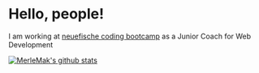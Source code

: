 # Hello, people! 

I am working at [neuefische coding bootcamp](https://www.neuefische.de/) as a Junior Coach for Web Development

[![MerleMak's github stats](https://github-readme-stats.vercel.app/api?username=MerleMak)](https://github.com/anuraghazra/github-readme-stats)

<!--
**MerleMak/MerleMak** is a ✨ _special_ ✨ repository because its `README.md` (this file) appears on your GitHub profile.

Here are some ideas to get you started:

- 🔭 I’m currently working on ...
- 🌱 I’m currently learning ...
- 👯 I’m looking to collaborate on ...
- 🤔 I’m looking for help with ...
- 💬 Ask me about ...
- 📫 How to reach me: ...
- 😄 Pronouns: ...
- ⚡ Fun fact: ...
-->
